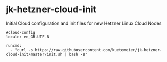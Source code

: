 # jk-hetzner-cloud-init
Initial Cloud configuration and init files for new Hetzner Linux Cloud Nodes

```[shell]
#cloud-config
locale: en_GB.UTF-8

runcmd:
  - "curl -s https://raw.githubusercontent.com/kuetemeier/jk-hetzner-cloud-init/master/init.sh | bash -s"
```
